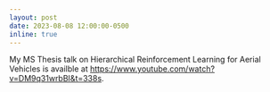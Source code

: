 ```yaml
---
layout: post
date: 2023-08-08 12:00:00-0500
inline: true
---
```


My MS Thesis talk on Hierarchical Reinforcement Learning for Aerial Vehicles is availble at https://www.youtube.com/watch?v=DM9q31wrbBI&t=338s.
